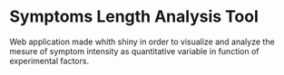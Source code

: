 
# Symptoms Length Analysis Tool

Web application made whith shiny in order to visualize and analyze the mesure of symptom intensity as quantitative variable in function of experimental factors.
